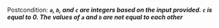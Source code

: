Postcondition: ***`a`, `b`, and `c` are integers based on the input provided. `c` is equal to 0. The values of `a` and `b` are not equal to each other***